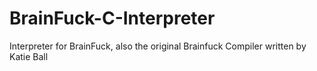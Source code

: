 # BrainFuck-C-Interpreter
Interpreter for BrainFuck, also the original Brainfuck Compiler written by Katie Ball 
